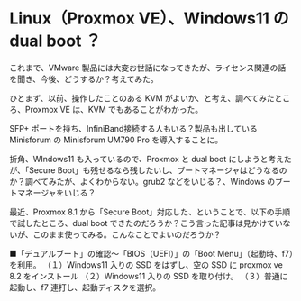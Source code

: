 # Linux（Proxmox VE）、Windows11 の dual boot ？

これまで、VMware 製品には大変お世話になってきたが、ライセンス関連の話を聞き、今後、どうするか？考えてみた。

ひとまず、以前、操作したことのある KVM がよいか、と考え、調べてみたところ、Proxmox VE は、KVM でもあることがわかった。

SFP+ ポートを持ち、InfiniBand接続する人もいる？製品も出しているMinisforum の Minisforum UM790 Pro を導入することに。

折角、WIndows11 も入っているので、Proxmox と dual boot にしようと考えたが、「Secure Boot」も残せるなら残したいし、ブートマネージャはどうなるのか？調べてみたが、よくわからない。grub2 などをいじる？、Windows のブートマネージャをいじる？

最近、Proxmox 8.1 から「Secure Boot」対応した、ということで、以下の手順で試したところ、dual boot できたのだろうか？こう言った記事は見かけていないが、このまま使ってみる。こんなことでよいのだろうか？

■「デュアルブート」の確認〜「BIOS（UEFI）」の「Boot Menu」（起動時、f7）を利用。
（１）Windows11 入りの SSD をはずし、空の SSD に proxmox ve 8.2 をインストール
（２）Windows11 入りの SSD を取り付け。
（３）普通に起動し、f7 連打し、起動ディスクを選択。
  
